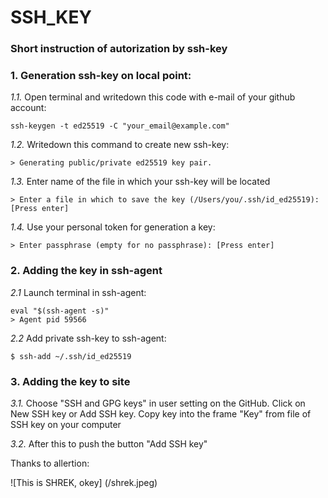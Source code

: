 # SSH_KEY #
### Short instruction of autorization by ssh-key ###

### 1. Generation ssh-key on local point: ###
_1.1._ Open terminal and writedown this code with e-mail of your github account:

    ssh-keygen -t ed25519 -C "your_email@example.com"

_1.2._ Writedown this command to create new ssh-key:

    > Generating public/private ed25519 key pair.

_1.3._ Enter name of the file in which your ssh-key will be located

    > Enter a file in which to save the key (/Users/you/.ssh/id_ed25519): [Press enter]

_1.4._ Use your personal token for generation a key:

    > Enter passphrase (empty for no passphrase): [Press enter]

### 2. Adding the key in ssh-agent
_2.1_ Launch terminal in ssh-agent:

    eval "$(ssh-agent -s)"
    > Agent pid 59566

_2.2_ Add private ssh-key to ssh-agent:

    $ ssh-add ~/.ssh/id_ed25519

### 3. Adding the key to site
_3.1._ Choose "SSH and GPG keys" in user setting on the GitHub. Click on New SSH key or Add SSH key. Copy key into the frame "Key" from file of SSH key on your computer

_3.2._ After this to push the button "Add SSH key"

Thanks to allertion:

![This is SHREK, okey] (/shrek.jpeg)
